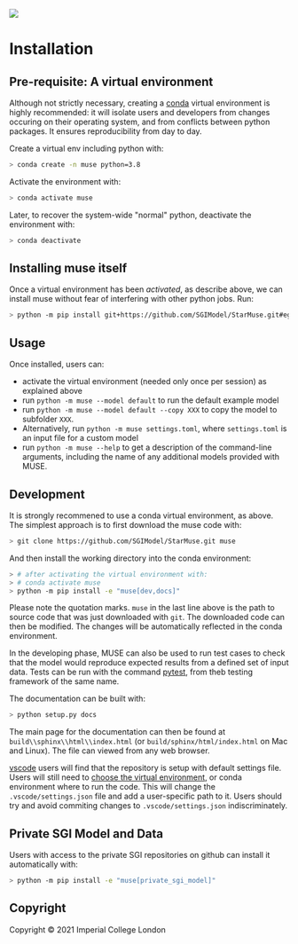 [![](https://dev.azure.com/SGIModel/StarMuse/_apis/build/status/SGIModel.StarMuse?branchName=updatedevelopment)](https://dev.azure.com/SGIModel/StarMuse/_build/latest?definitionId=1?branchName=updatedevelopment)

Installation
============

Pre-requisite: A virtual environment
------------------------------------

Although not strictly necessary, creating a [conda](https://www.anaconda.com/what-is-anaconda/)
virtual environment is highly recommended: it will isolate users and developers from changes
occuring on their operating system, and from conflicts between python packages. It ensures
reproducibility from day to day.

Create a virtual env including python with:

```bash
> conda create -n muse python=3.8
```

Activate the environment with:

```bash
> conda activate muse
```

Later, to recover the system-wide "normal" python, deactivate the environment with:

```bash
> conda deactivate
```

Installing muse itself
----------------------

Once a virtual environment has been *activated*, as describe above, we can
install muse without fear of interfering with other python jobs. Run:

```bash
> python -m pip install git+https://github.com/SGIModel/StarMuse.git#egg=muse
```

Usage
-----

Once installed, users can:

- activate the virtual environment (needed only once per session) as explained
  above
- run `python -m muse --model default` to run the default example model
- run `python -m muse --model default --copy XXX` to copy the model to subfolder `XXX`.
- Alternatively, run `python -m muse settings.toml`, where `settings.toml` is an input
  file for a custom model
- run `python -m muse --help` to get a description of the command-line arguments,
    including the name of any additional models provided with MUSE.

Development
-----------

It is strongly recommened to use a conda virtual environment, as above. The simplest approach is to
first download the muse code with:

```bash
> git clone https://github.com/SGIModel/StarMuse.git muse
```

And then install the working directory into the conda environment:

```bash
> # after activating the virtual environment with:
> # conda activate muse
> python -m pip install -e "muse[dev,docs]"
```

Please note the quotation marks. `muse` in the last line above is the path to source code that was
just downloaded with `git`. The downloaded code can then be modified. The changes will be
automatically reflected in the conda environment.

In the developing phase, MUSE can also be used to run test cases to check that the model would reproduce expected results from a defined set of input data.
Tests can be run with the command [pytest](https://docs.pytest.org/en/latest/), from
theb testing framework of the same name.

The documentation can be built with:

```bash
> python setup.py docs
```

The main page for the documentation can then be found at
`build\\sphinx\\html\\index.html` (or `build/sphinx/html/index.html` on Mac and Linux).
The file can viewed from any web browser.

[vscode](https://code.visualstudio.com/) users will find that the repository is setup
with default settings file.  Users will still need to [choose the virtual
environment](https://code.visualstudio.com/docs/python/environments#_select-and-activate-an-environment),
or conda environment where to run the code. This will change the `.vscode/settings.json`
file and add a user-specific path to it. Users should try and avoid commiting changes to
`.vscode/settings.json` indiscriminately.

Private SGI Model and Data
--------------------------

Users with access to the private SGI repositories on github can install it automatically
with:

```bash
> python -m pip install -e "muse[private_sgi_model]"
```

Copyright
---------

Copyright © 2021 Imperial College London
